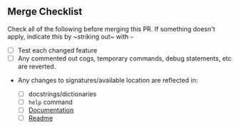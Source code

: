 ## Merge Checklist ##
Check all of the following before merging this PR. If something doesn't apply, indicate this by ~striking out~ with `~`

- [ ] Test each changed feature
- [ ] Any commented out cogs, temporary commands, debug statements, etc are reverted.

- Any changes to signatures/available location are reflected in:

  - [ ] docstrings/dictionaries
  - [ ] `help` command
  - [ ] [Documentation](docs/DOCUMENTATION.md)
  - [ ] [Readme](README.md)
